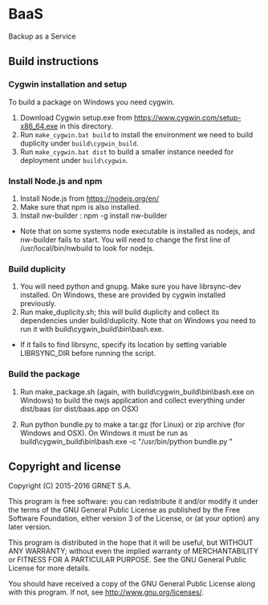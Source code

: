 # BaaS

Backup as a Service

## Build instructions

### Cygwin installation and setup
To build a package on Windows you need cygwin.

1. Download Cygwin setup.exe from https://www.cygwin.com/setup-x86_64.exe in
this directory.
2. Run `make_cygwin.bat build` to install the environment we need to build
duplicity under `build\cygwin_build`.
3. Run `make_cygwin.bat dist` to build a smaller instance needed for
deployment under `build\cygwin`.

### Install Node.js and npm

1. Install Node.js from https://nodejs.org/en/
2. Make sure that npm is also installed.
3. Install nw-builder : npm -g install nw-builder

* Note that on some systems node executable is installed as nodejs, and
  nw-builder fails to start. You will need to change the first line of
  /usr/local/bin/nwbuild to look for nodejs.

### Build duplicity

1. You will need python and gnupg. Make sure you have librsync-dev
installed. On Windows, these are provided by cygwin installed previously.
2. Run make_duplicity.sh; this will build duplicity and collect its
dependencies under build/duplicity. Note that on Windows you need to run it
with build\cygwin_build\bin\bash.exe.

* If it fails to find librsync, specify its location by setting variable
  LIBRSYNC_DIR before running the script.

### Build the package

1. Run make_package.sh <platform> (again, with
build\cygwin_build\bin\bash.exe on Windows) to build the nwjs application
and collect everything under dist/baas (or dist/baas.app on OSX)

2. Run python bundle.py <platform> to make a tar.gz (for Linux) or zip
archive (for Windows and OSX). On Windows it must be run as
build\cygwin_build\bin\bash.exe -c "/usr/bin/python bundle.py <platform>"

## Copyright and license

Copyright (C) 2015-2016 GRNET S.A.

This program is free software: you can redistribute it and/or modify
it under the terms of the GNU General Public License as published by
the Free Software Foundation, either version 3 of the License, or
(at your option) any later version.

This program is distributed in the hope that it will be useful,
but WITHOUT ANY WARRANTY; without even the implied warranty of
MERCHANTABILITY or FITNESS FOR A PARTICULAR PURPOSE.  See the
GNU General Public License for more details.

You should have received a copy of the GNU General Public License
along with this program.  If not, see <http://www.gnu.org/licenses/>.
